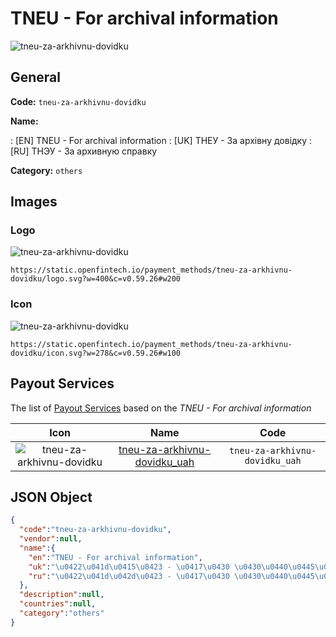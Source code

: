 
# TNEU - For archival information 
![tneu-za-arkhivnu-dovidku](https://static.openfintech.io/payment_methods/tneu-za-arkhivnu-dovidku/logo.svg?w=400&c=v0.59.26#w200)  

## General 
**Code:** `tneu-za-arkhivnu-dovidku` 
 
**Name:** 
 
:	[EN] TNEU - For archival information 
:	[UK] ТНЕУ - За архівну довідку 
:	[RU] ТНЭУ - За архивную справку 
 
**Category:** `others` 
 

## Images 

### Logo 
![tneu-za-arkhivnu-dovidku](https://static.openfintech.io/payment_methods/tneu-za-arkhivnu-dovidku/logo.svg?w=400&c=v0.59.26#w200)  

```
https://static.openfintech.io/payment_methods/tneu-za-arkhivnu-dovidku/logo.svg?w=400&c=v0.59.26#w200
```  

### Icon 
![tneu-za-arkhivnu-dovidku](https://static.openfintech.io/payment_methods/tneu-za-arkhivnu-dovidku/icon.svg?w=278&c=v0.59.26#w100)  

```
https://static.openfintech.io/payment_methods/tneu-za-arkhivnu-dovidku/icon.svg?w=278&c=v0.59.26#w100
```  

## Payout Services 
 
The list of [Payout Services](/payout-services/) based on the _TNEU - For archival information_ 

|Icon|Name|Code| 
|:---:|:---:|:---:| 
|![tneu-za-arkhivnu-dovidku](https://static.openfintech.io/payout_methods/tneu-za-arkhivnu-dovidku/icon.svg?w=278&c=v0.59.26#w40) |[tneu-za-arkhivnu-dovidku_uah](/payout-services/tneu-za-arkhivnu-dovidku_uah/)|`tneu-za-arkhivnu-dovidku_uah`| 
 

## JSON Object 

```json
{
  "code":"tneu-za-arkhivnu-dovidku",
  "vendor":null,
  "name":{
    "en":"TNEU - For archival information",
    "uk":"\u0422\u041d\u0415\u0423 - \u0417\u0430 \u0430\u0440\u0445\u0456\u0432\u043d\u0443 \u0434\u043e\u0432\u0456\u0434\u043a\u0443",
    "ru":"\u0422\u041d\u042d\u0423 - \u0417\u0430 \u0430\u0440\u0445\u0438\u0432\u043d\u0443\u044e \u0441\u043f\u0440\u0430\u0432\u043a\u0443"
  },
  "description":null,
  "countries":null,
  "category":"others"
}
```  
